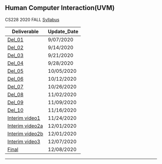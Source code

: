 ## Human Computer Interaction(UVM)
CS228 2020 FALL
[Syllabus](https://docs.google.com/document/d/1G5yL60Z68wiSUMvl4GYV1LsdAlC8AOFIWde8fyRnU5A/edit)

|Deliverable | Update_Date |
---- | --- |
[Del_01](https://www.youtube.com/playlist?list=PLdpg8VRddE60_vZek50X1QUTbByW9rNs-) | 9/07/2020|
[Del_02](https://www.youtube.com/playlist?list=PLdpg8VRddE61jvtg5A9VjeqlCNZNWF7Vt) | 9/14/2020| 
[Del_03](https://www.youtube.com/playlist?list=PLdpg8VRddE608W4wTnAFhSdJWJrMLIgPD) | 9/21/2020|
[Del_04](https://i.imgur.com/vQazKn1.png) | 9/28/2020| 
[Del_05](https://www.youtube.com/playlist?list=PLdpg8VRddE61gtc4XDhp-lYWr8e9z4w6y) | 10/05/2020| 
[Del_06](https://www.youtube.com/playlist?list=PLdpg8VRddE63Km20ZfeE75w-BlOx-2qrY) | 10/12/2020| 
[Del_07](https://www.youtube.com/playlist?list=PLdpg8VRddE61y8Rby379lIQlDg2I6OhYu) | 10/26/2020| 
[Del_08](https://youtu.be/ikmecEYJsuA) | 11/02/2020| 
[Del_09](https://www.youtube.com/playlist?list=PLdpg8VRddE611ikRVGqgraP-VIfSltNXK) | 11/09/2020|
[Del_10](https://youtube.com/playlist?list=PLdpg8VRddE61ONUFSi9oyp7A21jUg20LU) | 11/16/2020|
[Interim video1](https://youtu.be/xiq5rARmJkA) | 11/24/2020|
[Interim video2a](https://youtu.be/DzrAip8wAjA) | 12/01/2020|
[Interim video2b](https://youtu.be/mY5ctL9TpIE) | 12/01/2020|
[Interim video3](https://youtu.be/BP9NhRZN4vs) | 12/07/2020|
[Final](https://youtu.be/ZH-P9LOMy5k) | 12/08/2020|
---
